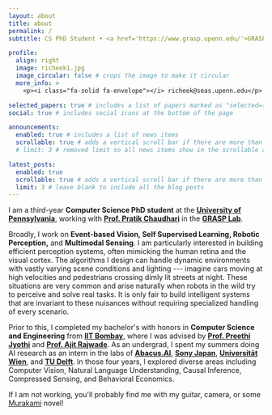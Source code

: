 ```yaml
---
layout: about
title: about
permalink: /
subtitle: CS PhD Student • <a href='https://www.grasp.upenn.edu/'>GRASP Lab @ UPenn</a>

profile:
  align: right
  image: richeek1.jpg
  image_circular: false # crops the image to make it circular
  more_info: >
    <p><i class="fa-solid fa-envelope"></i> richeek@seas.upenn.edu</p>

selected_papers: true # includes a list of papers marked as "selected={true}"
social: true # includes social icons at the bottom of the page

announcements:
  enabled: true # includes a list of news items
  scrollable: true # adds a vertical scroll bar if there are more than 3 news items
  # limit: 3 # removed limit so all news items show in the scrollable area

latest_posts:
  enabled: true
  scrollable: true # adds a vertical scroll bar if there are more than 3 new posts items
  limit: 3 # leave blank to include all the blog posts
---
```


I am a third-year **Computer Science PhD student** at the <a href="https://www.seas.upenn.edu/"><strong>University of Pennsylvania</strong></a>, working with <a href="https://pratikac.github.io/"><strong>Prof. Pratik Chaudhari</strong></a> in the <a href="https://www.grasp.upenn.edu/"><strong>GRASP Lab</strong></a>. 

Broadly, I work on **Event-based Vision, Self Supervised Learning, Robotic Perception,** and **Multimodal Sensing**. I am particularly interested in building efficient perception systems, often mimicking the human retina and the visual cortex. The algorithms I design can handle dynamic environments with vastly varying scene conditions and lighting --- imagine cars moving at high velocities and pedestrians crossing dimly lit streets at night. These situations are very common and arise naturally when robots in the wild try to perceive and solve real tasks. It is only fair to build intelligent systems that are invariant to these nuisances without requiring specialized handling of every scenario. 

Prior to this, I completed my bachelor's with honors in **Computer Science and Engineering** from <a href="http://www.iitb.ac.in"><strong>IIT Bombay</strong></a>, where I was advised by <a href="https://www.cse.iitb.ac.in/~pjyothi/"><strong>Prof. Preethi Jyothi</strong></a> and <a href="https://www.ee.iitb.ac.in/~ajitvr/"><strong>Prof. Ajit Rajwade</strong></a>. As an undergrad, I spent my summers doing AI research as an intern in the labs of <a href="https://abacus.ai/"><strong>Abacus.AI</strong></a>, <a href="https://ai.sony/"><strong>Sony Japan</strong></a>, <a href="https://www.univie.ac.at/"><strong>Universität Wien</strong></a>, and <a href="https://www.tudelft.nl/"><strong>TU Delft</strong></a>. In those four years, I explored diverse areas including Computer Vision, Natural Language Understanding, Causal Inference, Compressed Sensing, and Behavioral Economics.

<!-- This interdisciplinary background helps me approach problems from multiple perspectives and find solutions at the intersection of different fields. -->

If I am not working, you'll probably find me with my guitar, camera, or some <a href="https://en.wikipedia.org/wiki/1Q84">Murakami</a> novel!
